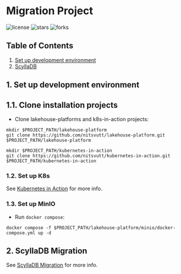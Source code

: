 # Migration Project

![license](https://img.shields.io/github/license/nitsvutt/migration-project)
![stars](https://img.shields.io/github/stars/nitsvutt/migration-project)
![forks](https://img.shields.io/github/forks/nitsvutt/migration-project)

## Table of Contents
1. [Set up development environment](#setup-dev-env)
2. [ScyllaDB](#scylladb)

<div id="setup-dev-env"/>

## 1. Set up development environment

## 1.1. Clone installation projects

- Clone lakehouse-platforms and k8s-in-action projects:
```
mkdir $PROJECT_PATH/lakehouse-platform
git clone https://github.com/nitsvutt/lakehouse-platform.git $PROJECT_PATH/lakehouse-platform
```
```
mkdir $PROJECT_PATH/kubernetes-in-action
git clone https://github.com/nitsvutt/kubernetes-in-action.git $PROJECT_PATH/kubernetes-in-action
```

### 1.2. Set up K8s

See [Kubernetes in Action](https://github.com/nitsvutt/kubernetes-in-action) for more info.

### 1.3. Set up MinIO

- Run `docker compose`:
```
docker compose -f $PROJECT_PATH/lakehouse-platform/minio/docker-compose.yml up -d
```

<div id="scylladb"/>

## 2. ScyllaDB Migration

See [ScyllaDB Migration](scylladb/README.md) for more info.